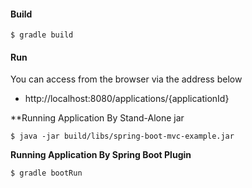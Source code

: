 
#### Build

```
$ gradle build
```

#### Run

You can access from the browser via the address below

- http://localhost:8080/applications/{applicationId}

**Running Application By Stand-Alone jar
```
$ java -jar build/libs/spring-boot-mvc-example.jar
```

**Running Application By Spring Boot Plugin**
```
$ gradle bootRun
```


